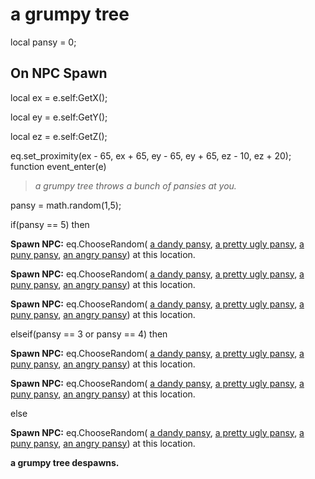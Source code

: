 # a grumpy tree
local pansy = 0;

## On NPC Spawn

local ex = e.self:GetX();

local ey = e.self:GetY();

local ez = e.self:GetZ();

eq.set_proximity(ex - 65, ex + 65, ey - 65, ey + 65, ez - 10, ez + 20);
function event_enter(e)

>*a grumpy tree throws a bunch of pansies at you.*

pansy = math.random(1,5);

if(pansy == 5) then


**Spawn NPC:** eq.ChooseRandom( [a dandy pansy](/npc/126002), [a pretty ugly pansy](/npc/126001), [a puny pansy](/npc/126003), [an angry pansy](/npc/126000)) at this location.


**Spawn NPC:** eq.ChooseRandom( [a dandy pansy](/npc/126002), [a pretty ugly pansy](/npc/126001), [a puny pansy](/npc/126003), [an angry pansy](/npc/126000)) at this location.


**Spawn NPC:** eq.ChooseRandom( [a dandy pansy](/npc/126002), [a pretty ugly pansy](/npc/126001), [a puny pansy](/npc/126003), [an angry pansy](/npc/126000)) at this location.

elseif(pansy == 3 or pansy == 4) then


**Spawn NPC:** eq.ChooseRandom( [a dandy pansy](/npc/126002), [a pretty ugly pansy](/npc/126001), [a puny pansy](/npc/126003), [an angry pansy](/npc/126000)) at this location.


**Spawn NPC:** eq.ChooseRandom( [a dandy pansy](/npc/126002), [a pretty ugly pansy](/npc/126001), [a puny pansy](/npc/126003), [an angry pansy](/npc/126000)) at this location.

else


**Spawn NPC:** eq.ChooseRandom( [a dandy pansy](/npc/126002), [a pretty ugly pansy](/npc/126001), [a puny pansy](/npc/126003), [an angry pansy](/npc/126000)) at this location.

**a grumpy tree despawns.**